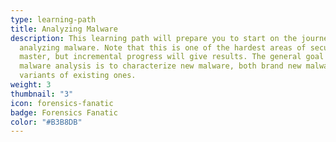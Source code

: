 ```yaml
---
type: learning-path
title: Analyzing Malware
description: This learning path will prepare you to start on the journey of
  analyzing malware. Note that this is one of the hardest areas of security to
  master, but incremental progress will give results. The general goal of
  malware analysis is to characterize new malware, both brand new malware and
  variants of existing ones.
weight: 3
thumbnail: "3"
icon: forensics-fanatic
badge: Forensics Fanatic
color: "#B3B8DB"
---
```

